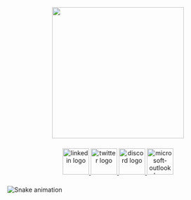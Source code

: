 <div align="center">
  <img height="300" src="https://i.giphy.com/media/v1.Y2lkPTc5MGI3NjExOGw0ZDl0eGloa3VxM3htMHptdmIza2Rsd213a2g2dGRmaXo4eXV3ZyZlcD12MV9pbnRlcm5hbF9naWZfYnlfaWQmY3Q9Zw/6Jnbt9rItVcqQRl7ae/giphy.gif"  />
</div>

###

<div align="center">
  <a href="https://www.linkedin.com/in/hisham-mohamed-2b91371a2" target="_blank">
    <img src="https://img.shields.io/static/v1?message=LinkedIn&logo=linkedin&label=&color=0077B5&logoColor=white&labelColor=&style=flat" height="60" alt="linkedin logo"  />
  </a>
  <a href="https://x.com/0xSerpent1" target="_blank">
    <img src="https://img.shields.io/static/v1?message=Twitch&logo=twitch&label=&color=9146FF&logoColor=white&labelColor=&style=flat" height="60" alt="twitter logo"  />
  </a>
  <a href="https://discord.gg/5sqhpSFc" target="_blank">
    <img src="https://img.shields.io/static/v1?message=Discord&logo=discord&label=&color=7289DA&logoColor=white&labelColor=&style=flat" height="60" alt="discord logo"  />
  </a>
  <a href="hishammohamed0x@outlook.com" target="_blank">
    <img src="https://img.shields.io/static/v1?message=Outlook&logo=microsoft-outlook&label=&color=0078D4&logoColor=white&labelColor=&style=flat" height="60" alt="microsoft-outlook logo"  />
  </a>
</div>

###

<img src="https://raw.githubusercontent.com/hishammohamed101/hishammohamed101/output/snake.svg" alt="Snake animation" />

###
